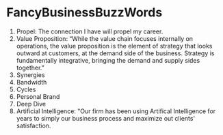 # FancyBusinessBuzzWords
1. Propel: The connection I have will propel my career.
2. Value Proposition: “While the value chain focuses internally on operations, the value proposition is the element of strategy that looks outward at customers, at the demand side of the business. Strategy is fundamentally integrative, bringing the demand and supply sides together.”
3. Synergies
4. Bandwidth
5. Cycles
6. Personal Brand
7. Deep Dive
8. Artificial Intelligence: "Our firm has been using Artifical Intelligence for years to simply our business process and maximize out clients' satisfaction.
